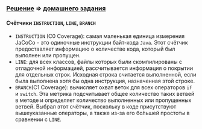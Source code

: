 ### [Решение](https://github.com/Mortiferus/Coverage100%) => [домашнего задания](https://github.com/netology-code/javaqa-homeworks/tree/master/ci#%D0%B7%D0%B0%D0%B4%D0%B0%D1%87%D0%B0-1---%D1%81%D0%B8%D0%BD%D0%B4%D1%80%D0%BE%D0%BC-100)

#### Счётчики `INSTRUCTION`, `LINE`, `BRANCH`
* `INSTRUCTION` (C0 Coverage): самая маленькая единица измерения JaCoCo - это одиночные инструкции байт-кода `Java`. Этот счётчик предоставляет информацию о количестве кода, который был выполнен или пропущен. 
* `LINE`: для всех классов, файлы которых были скомпилированы с отладочной информацией, рассчитывается информация о покрытии для отдельных строк. Исходная строка считается выполненной, если была выполнена хотя бы одна инструкция, назначенная этой строке.
* `BRANCH`(C1 Coverage): вычисляет охват веток для всех операторов `if` и `switch`. Эта метрика подсчитывает общее количество таких ветвей в методе и определяет количество выполненных или пропущенных ветвей. Выбрал этот счётчик, поскольку в коде присутствуют вышеуказанные операторы, а также из-за его бо́льшей простоты в сравнении с `LINE`.

